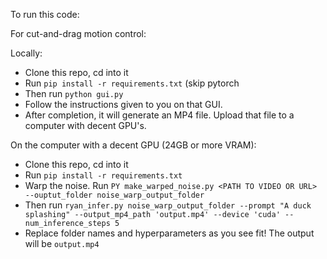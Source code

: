 To run this code:

For cut-and-drag motion control:

Locally:
- Clone this repo, cd into it
- Run ```pip install -r requirements.txt``` (skip pytorch 
- Then run ```python gui.py```
- Follow the instructions given to you on that GUI.
- After completion, it will generate an MP4 file. Upload that file to a computer with decent GPU's.

On the computer with a decent GPU (24GB or more VRAM):
- Clone this repo, cd into it
- Run ```pip install -r requirements.txt```
- Warp the noise. Run ```PY make_warped_noise.py <PATH TO VIDEO OR URL> --ouptut_folder noise_warp_output_folder```
- Then run ```ryan_infer.py noise_warp_output_folder --prompt "A duck splashing" --output_mp4_path 'output.mp4' --device 'cuda' --num_inference_steps 5```
- Replace folder names and hyperparameters as you see fit! The output will be ```output.mp4```
